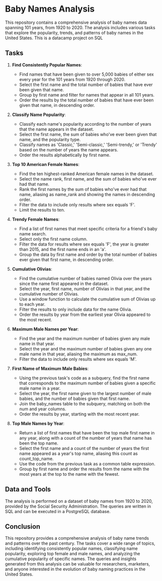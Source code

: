 # Baby Names Analysis

This repository contains a comprehensive analysis of baby names data spanning 101 years, from 1920 to 2020. The analysis includes various tasks that explore the popularity, trends, and patterns of baby names in the United States. This is a datacamp project on SQL

## Tasks

1. **Find Consistently Popular Names**:
   - Find names that have been given to over 5,000 babies of either sex every year for the 101 years from 1920 through 2020.
   - Select the first name and the total number of babies that have ever been given that name.
   - Group by first name and filter for names that appear in all 101 years.
   - Order the results by the total number of babies that have ever been given that name, in descending order.

2. **Classify Name Popularity**:
   - Classify each name's popularity according to the number of years that the name appears in the dataset.
   - Select the first name, the sum of babies who've ever been given that name, and the popularity type.
   - Classify names as 'Classic,' 'Semi-classic,' 'Semi-trendy,' or 'Trendy' based on the number of years the name appears.
   - Order the results alphabetically by first name.

3. **Top 10 American Female Names**:
   - Find the ten highest-ranked American female names in the dataset.
   - Select the name rank, first name, and the sum of babies who've ever had that name.
   - Rank the first names by the sum of babies who've ever had that name, aliasing as name_rank and showing the names in descending order.
   - Filter the data to include only results where sex equals 'F'.
   - Limit the results to ten.

4. **Trendy Female Names**:
   - Find a list of first names that meet specific criteria for a friend's baby name search.
   - Select only the first name column.
   - Filter the data for results where sex equals 'F', the year is greater than 2015, and the first name ends in an 'a'.
   - Group the data by first name and order by the total number of babies ever given that first name, in descending order.

5. **Cumulative Olivias**:
   - Find the cumulative number of babies named Olivia over the years since the name first appeared in the dataset.
   - Select the year, first name, number of Olivias in that year, and the cumulative number of Olivias.
   - Use a window function to calculate the cumulative sum of Olivias up to each year.
   - Filter the results to only include data for the name Olivia.
   - Order the results by year from the earliest year Olivia appeared to the most recent.

6. **Maximum Male Names per Year**:
   - Find the year and the maximum number of babies given any male name in that year.
   - Select the year and the maximum number of babies given any one male name in that year, aliasing the maximum as max_num.
   - Filter the data to include only results where sex equals 'M'.

7. **First Name of Maximum Male Babies**:
   - Using the previous task's code as a subquery, find the first name that corresponds to the maximum number of babies given a specific male name in a year.
   - Select the year, the first name given to the largest number of male babies, and the number of babies given that first name.
   - Join the baby_names table to the subquery, matching on both the num and year columns.
   - Order the results by year, starting with the most recent year.

8. **Top Male Names by Year**:
   - Return a list of first names that have been the top male first name in any year, along with a count of the number of years that name has been the top name.
   - Select the first name and a count of the number of years the first name appeared as a year's top name, aliasing this count as count_top_name.
   - Use the code from the previous task as a common table expression.
   - Group by first name and order the results from the name with the most years at the top to the name with the fewest.

## Data and Tools

The analysis is performed on a dataset of baby names from 1920 to 2020, provided by the Social Security Administration. The queries are written in SQL and can be executed in a PostgreSQL database.

## Conclusion

This repository provides a comprehensive analysis of baby name trends and patterns over the past century. The tasks cover a wide range of topics, including identifying consistently popular names, classifying name popularity, exploring top female and male names, and analyzing the cumulative popularity of specific names. The queries and insights generated from this analysis can be valuable for researchers, marketers, and anyone interested in the evolution of baby naming practices in the United States.

